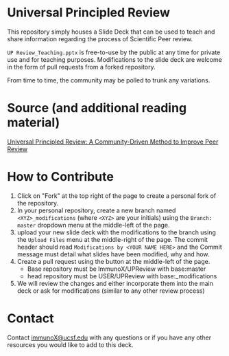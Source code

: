 # Universal Principled Review
This repository simply houses a Slide Deck that can be used to teach and share 
information regarding the process of Scientific Peer review. 

`UP Review_Teaching.pptx` is free-to-use by the public at any time for private use 
and for teaching purposes. Modifications to the slide deck are welcome in the form 
of pull requests from a forked repository.

From time to time, the community may be polled to trunk any variations.

# Source (and additional reading material)
[Universal Principled Review: A Community-Driven Method to Improve Peer Review](https://www.sciencedirect.com/science/article/pii/S0092867419312863)

# How to Contribute
1. Click on "Fork" at the top right of the page to create a personal fork of the 
repository.
2. In your personal repository, create a new branch named `<XYZ>_modifications` 
(where `<XYZ>` are your initials) using the `Branch: master` dropdown menu at the 
middle-left of the page.
3. upload your new slide deck with the modifications to the branch using the 
`Upload Files` menu at the middle-right of the page. The commit header should read
`Modifications by <YOUR NAME HERE>` and the Commit message must detail what slides 
    have been modified, why and how.
4. Create a pull request using the button at the middle-left of the page.
    * Base repository must be ImmunoX/UPReview with base:master
    * head repository must be USER/UPReview with base:<XYZ>_modifications
5. We will review the changes and either incorporate them into the main deck or ask 
for modifications (similar to any other review process)

# Contact
Contact immunoX@ucsf.edu with any questions or if you have any other resources you 
would like to add to this deck.
